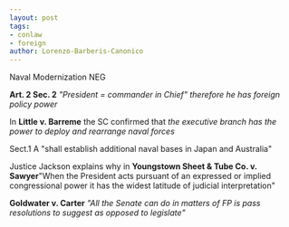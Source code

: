 ```yaml
---
layout: post
tags: 
- conlaw 
- foreign
author: Lorenzo-Barberis-Canonico
---
```

Naval Modernization NEG

**Art. 2 Sec. 2** _"President = commander in Chief" therefore he has foreign policy power_

In **Little v. Barreme** the SC confirmed that _the executive branch has the power to deploy and rearrange naval forces_

Sect.1 A "shall establish additional naval bases in Japan and Australia"

Justice Jackson explains why in **Youngstown Sheet & Tube Co. v. Sawyer**"When the President acts pursuant of an expressed or implied congressional power it has the widest latitude of judicial interpretation"

**Goldwater v. Carter** _"All the Senate can do in matters of FP is pass resolutions to suggest as opposed to legislate"_
